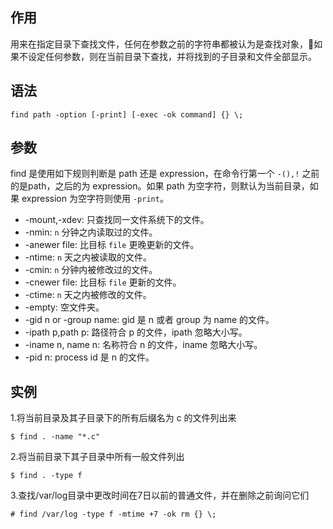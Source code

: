 ## 作用

用来在指定目录下查找文件，任何在参数之前的字符串都被认为是查找对象，如果不设定任何参数，则在当前目录下查找，并将找到的子目录和文件全部显示。


## 语法
```
find path -option [-print] [-exec -ok command] {} \;
```

## 参数

find 是使用如下规则判断是 path 还是 expression，在命令行第一个 `-(),!` 之前的是path，之后的为 expression。如果 path 为空字符，则默认为当前目录，如果 expression 为空字符则使用 `-print`。

+ -mount,-xdev: 只查找同一文件系统下的文件。
+ -nmin: `n` 分钟之内读取过的文件。
+ -anewer file: 比目标 `file` 更晚更新的文件。
+ -ntime: `n` 天之内被读取的文件。
+ -cmin: `n` 分钟内被修改过的文件。
+ -cnewer file: 比目标 `file` 更新的文件。
+ -ctime: `n` 天之内被修改的文件。
+ -empty: 空文件夹。
+ -gid n or -group name: gid 是 n 或者 group 为 name 的文件。
+ -ipath p,path p: 路径符合 p 的文件，ipath 忽略大小写。
+ -iname n, name n: 名称符合 n 的文件，iname 忽略大小写。
+ -pid n: process id 是 n 的文件。

## 实例

1.将当前目录及其子目录下的所有后缀名为 c 的文件列出来
```
$ find . -name "*.c"
```

2.将当前目录下其子目录中所有一般文件列出
```
$ find . -type f
```

3.查找/var/log目录中更改时间在7日以前的普通文件，并在删除之前询问它们
```
# find /var/log -type f -mtime +7 -ok rm {} \;
```
